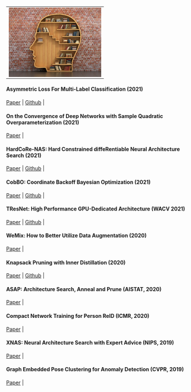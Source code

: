 <p align="left">
 <table class="tg">
  <tr>
    <td class="tg-c3ow"><img src="./pics/other_publications.jpg" align="left" width="250" ></td>
  </tr>
</table>
</p>

#### Asymmetric Loss For Multi-Label Classification (2021)
[Paper](https://arxiv.org/abs/2009.14119) |
[Github](https://github.com/Alibaba-MIIL/ASL) |

#### On the Convergence of Deep Networks with Sample Quadratic Overparameterization (2021)
[Paper](https://arxiv.org/pdf/2101.04243.pdf) |

#### HardCoRe-NAS: Hard Constrained diffeRentiable Neural Architecture Search (2021)
[Paper](https://arxiv.org/abs/2102.11646) |
[Github](https://github.com/Alibaba-MIIL/HardCoReNAS) |

#### CobBO: Coordinate Backoff Bayesian Optimization (2021)
[Paper](https://arxiv.org/abs/2101.05147) |
[Github](https://github.com/Alibaba-MIIL/CobBO) |

#### TResNet: High Performance GPU-Dedicated Architecture (WACV 2021)
[Paper](https://arxiv.org/pdf/2003.13630.pdf) |
[Github](https://github.com/Alibaba-MIIL/TResNet#tresnet-high-performance-gpu-dedicated-architecture) |

#### WeMix: How to Better Utilize Data Augmentation (2020)
[Paper](https://arxiv.org/abs/2010.01267) |

#### Knapsack Pruning with Inner Distillation (2020)
[Paper](https://arxiv.org/pdf/2002.08258.pdf) |
[Github](https://github.com/Alibaba-MIIL/knapsack_pruning) |

#### ASAP: Architecture Search, Anneal and Prune (AISTAT, 2020)
[Paper](https://arxiv.org/abs/1904.04123) |

#### Compact Network Training for Person ReID (ICMR, 2020)
[Paper](https://arxiv.org/abs/1910.07038) |

#### XNAS: Neural Architecture Search with Expert Advice (NIPS, 2019)
[Paper](https://arxiv.org/abs/1906.08031) |

#### Graph Embedded Pose Clustering for Anomaly Detection (CVPR, 2019)
[Paper](https://arxiv.org/abs/1912.11850) |
